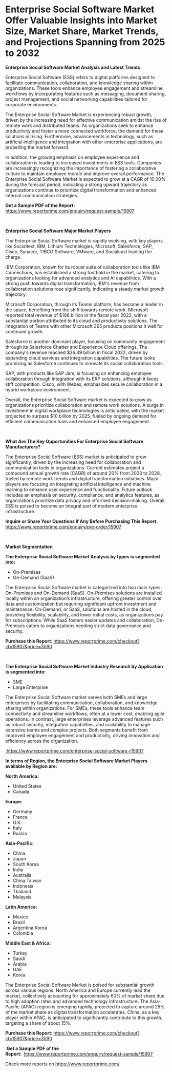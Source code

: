 <p><h1>Enterprise Social Software Market Offer Valuable Insights into Market Size, Market Share, Market Trends, and Projections Spanning from 2025 to 2032</h1></p><p><strong>Enterprise Social Software Market Analysis and Latest Trends</strong></p>
<p><p>Enterprise Social Software (ESS) refers to digital platforms designed to facilitate communication, collaboration, and knowledge sharing within organizations. These tools enhance employee engagement and streamline workflows by incorporating features such as messaging, document sharing, project management, and social networking capabilities tailored for corporate environments.</p><p>The Enterprise Social Software Market is experiencing robust growth, driven by the increasing need for effective communication amidst the rise of remote work and distributed teams. As organizations seek to enhance productivity and foster a more connected workforce, the demand for these solutions is rising. Furthermore, advancements in technology, such as artificial intelligence and integration with other enterprise applications, are propelling the market forward.</p><p>In addition, the growing emphasis on employee experience and collaboration is leading to increased investments in ESS tools. Companies are increasingly recognizing the importance of fostering a collaborative culture to maintain employee morale and improve overall performance. The Enterprise Social Software Market is expected to grow at a CAGR of 10.00% during the forecast period, indicating a strong upward trajectory as organizations continue to prioritize digital transformation and enhanced internal communication strategies.</p></p>
<p><strong>Get a Sample PDF of the Report:&nbsp;</strong> <a href="https://www.reportprime.com/enquiry/request-sample/15907?utm_campaign=3579&utm_medium=2&utm_source=Github&utm_content=ia&utm_term=20032025&utm_id=enterprise-social-software">https://www.reportprime.com/enquiry/request-sample/15907</a></p>
<p>&nbsp;</p>
<p><strong>Enterprise Social Software Major Market Players</strong></p>
<p><p>The Enterprise Social Software market is rapidly evolving, with key players like Socialtext, IBM, Lithium Technologies, Microsoft, Salesforce, SAP, Cisco, Synacor, TIBCO Software, VMware, and Socialcast leading the charge. </p><p>IBM Corporation, known for its robust suite of collaboration tools like IBM Connections, has established a strong foothold in the market, catering to organizations looking for advanced analytics and AI capabilities. With a strong push towards digital transformation, IBM's revenue from collaboration solutions rose significantly, indicating a steady market growth trajectory.</p><p>Microsoft Corporation, through its Teams platform, has become a leader in the space, benefiting from the shift towards remote work. Microsoft reported total revenue of $198 billion in the fiscal year 2022, with a substantial portion attributed to its cloud and productivity solutions. The integration of Teams with other Microsoft 365 products positions it well for continued growth.</p><p>Salesforce is another dominant player, focusing on community engagement through its Salesforce Chatter and Experience Cloud offerings. The company's revenue reached $26.49 billion in fiscal 2022, driven by expanding cloud services and integration capabilities. The future looks promising as Salesforce continues to innovate its social collaboration tools.</p><p>SAP, with products like SAP Jam, is focusing on enhancing employee collaboration through integration with its ERP solutions, although it faces stiff competition. Cisco, with Webex, emphasizes secure collaboration in a hybrid workplace environment.</p><p>Overall, the Enterprise Social Software market is expected to grow as organizations prioritize collaboration and remote work solutions. A surge in investment in digital workplace technologies is anticipated, with the market projected to surpass $10 billion by 2025, fueled by ongoing demand for efficient communication tools and enhanced employee engagement.</p></p>
<p>&nbsp;</p>
<p><strong>What Are The Key Opportunities For Enterprise Social Software Manufacturers?</strong></p>
<p><p>The Enterprise Social Software (ESS) market is anticipated to grow significantly, driven by the increasing need for collaboration and communication tools in organizations. Current estimates project a compound annual growth rate (CAGR) of around 20% from 2023 to 2028, fueled by remote work trends and digital transformation initiatives. Major players are focusing on integrating artificial intelligence and machine learning to enhance user experience and functionality. Future outlook includes an emphasis on security, compliance, and analytics features, as organizations prioritize data privacy and informed decision-making. Overall, ESS is poised to become an integral part of modern enterprise infrastructure.</p></p>
<p><strong>Inquire or Share Your Questions If Any Before Purchasing This Report:</strong> <a href="https://www.reportprime.com/enquiry/pre-order/15907?utm_campaign=3579&utm_medium=2&utm_source=Github&utm_content=ia&utm_term=20032025&utm_id=enterprise-social-software">https://www.reportprime.com/enquiry/pre-order/15907</a></p>
<p>&nbsp;</p>
<p><strong>Market Segmentation</strong></p>
<p><strong>The Enterprise Social Software Market Analysis by types is segmented into:</strong></p>
<p><ul><li>On-Premises</li><li>On-Demand (SaaS)</li></ul></p>
<p><p>The Enterprise Social Software market is categorized into two main types: On-Premises and On-Demand (SaaS). On-Premises solutions are installed locally within an organization’s infrastructure, offering greater control over data and customization but requiring significant upfront investment and maintenance. On-Demand, or SaaS, solutions are hosted in the cloud, providing flexibility, scalability, and lower initial costs, as organizations pay for subscriptions. While SaaS fosters easier updates and collaboration, On-Premises caters to organizations needing strict data governance and security.</p></p>
<p><strong>Purchase this Report:&nbsp;</strong><a href="https://www.reportprime.com/checkout?id=15907&price=3590&utm_campaign=3579&utm_medium=2&utm_source=Github&utm_content=ia&utm_term=20032025&utm_id=enterprise-social-software">https://www.reportprime.com/checkout?id=15907&price=3590</a></p>
<p>&nbsp;</p>
<p><strong>The Enterprise Social Software Market Industry Research by Application is segmented into:</strong></p>
<p><ul><li>SME</li><li>Large Enterprise</li></ul></p>
<p><p>The Enterprise Social Software market serves both SMEs and large enterprises by facilitating communication, collaboration, and knowledge sharing within organizations. For SMEs, these tools enhance team connectivity and streamline workflows, often at a lower cost, enabling agile operations. In contrast, large enterprises leverage advanced features such as robust security, integration capabilities, and scalability to manage extensive teams and complex projects. Both segments benefit from improved employee engagement and productivity, driving innovation and efficiency across the organization.</p></p>
<p><a href="https://www.reportprime.com/enterprise-social-software-r15907?utm_campaign=3579&utm_medium=2&utm_source=Github&utm_content=ia&utm_term=20032025&utm_id=enterprise-social-software">&nbsp;https://www.reportprime.com/enterprise-social-software-r15907</a></p>
<p><strong>In terms of Region, the Enterprise Social Software Market Players available by Region are:</strong></p>
<p>
    <p> <strong> North America: </strong>
        <ul>
            <li>United States</li>
            <li>Canada</li>
        </ul>
        </p> 
    <p> <strong> Europe: </strong>
        <ul>
            <li>Germany</li>
            <li>France</li>
            <li>U.K.</li>
            <li>Italy</li>
            <li>Russia</li>
        </ul>
        </p> 
    <p> <strong> Asia-Pacific: </strong>
        <ul>
            <li>China</li>
            <li>Japan</li>
            <li>South Korea</li>
            <li>India</li>
            <li>Australia</li>
            <li>China Taiwan</li>
            <li>Indonesia</li>
            <li>Thailand</li>
            <li>Malaysia</li>
        </ul>
        </p> 
    <p> <strong> Latin America: </strong>
        <ul>
            <li>Mexico</li>
            <li>Brazil</li>
            <li>Argentina Korea</li>
            <li>Colombia</li>
        </ul>
        </p> 
    <p> <strong> Middle East & Africa: </strong>
        <ul>
            <li>Turkey</li>
            <li>Saudi</li>
            <li>Arabia</li>
            <li>UAE</li>
            <li>Korea</li>
        </ul>
    </p>
    </p>
<p><p>The Enterprise Social Software Market is poised for substantial growth across various regions. North America and Europe currently lead the market, collectively accounting for approximately 60% of market share due to high adoption rates and advanced technology infrastructure. The Asia-Pacific (APAC) region is emerging rapidly, projected to capture around 25% of the market share as digital transformation accelerates. China, as a key player within APAC, is anticipated to significantly contribute to this growth, targeting a share of about 15%.</p></p>
<p><strong>Purchase this Report: </strong><a href="https://www.reportprime.com/checkout?id=15907&price=3590&utm_campaign=3579&utm_medium=2&utm_source=Github&utm_content=ia&utm_term=20032025&utm_id=enterprise-social-software">https://www.reportprime.com/checkout?id=15907&price=3590</a></p>
<p>&nbsp;<strong>Get a Sample PDF of the Report:&nbsp;&nbsp;</strong><a href="https://www.reportprime.com/enquiry/request-sample/15907?utm_campaign=3579&utm_medium=2&utm_source=Github&utm_content=ia&utm_term=20032025&utm_id=enterprise-social-software">https://www.reportprime.com/enquiry/request-sample/15907</a></p>
<p><strong></strong></p>
<p>Check more reports on <a href="https://www.reportprime.com/?utm_campaign=3579&utm_medium=2&utm_source=Github&utm_content=ia&utm_term=20032025&utm_id=enterprise-social-software">https://www.reportprime.com/</a></p>